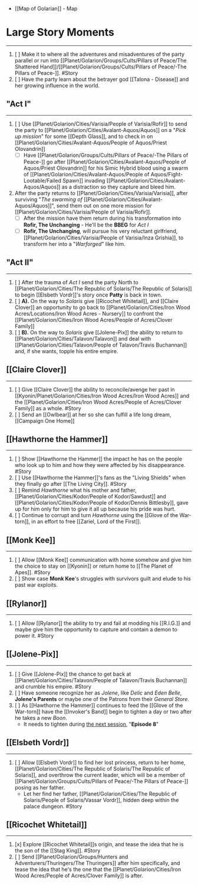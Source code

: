 
- [[Map of Golarian]] - Map
# Large Story Moments
---
1. [ ] Make it to where all the adventures and misadventures of the party parallel or run into [[Planet/Golarion/Groups/Cults/Pillars of Peace/The Shattered Hand]]/[[Planet/Golarion/Groups/Cults/Pillars of Peace/-The Pillars of Peace-]]. #Story
2. [ ] Have the party learn about the betrayer god [[Talona - Disease]] and her growing influence in the world.
## "Act I"
---
1. [ ] Use [[Planet/Golarion/Cities/Varisia/People of Varisia/Rofir]] to send the party to [[Planet/Golarion/Cities/Avalant-Aquos/Aquos]] on a "*Pick up mission*" for some [[Depth Glass]], and to check in on [[Planet/Golarion/Cities/Avalant-Aquos/People of Aquos/Priest Olovandrin]]
	- [ ] Have [[Planet/Golarion/Groups/Cults/Pillars of Peace/-The Pillars of Peace-]] go after [[Planet/Golarion/Cities/Avalant-Aquos/People of Aquos/Priest Olovandrin]] for his Simic Hybrid blood using a swarm of [[Planet/Golarion/Cities/Avalant-Aquos/People of Aquos/Fight-Lootable/Failed Spawn]] invading [[Planet/Golarion/Cities/Avalant-Aquos/Aquos]] as a distraction so they capture and bleed him.
2. After the party returns to [[Planet/Golarion/Cities/Varisia/Varisia]], after surviving "*The swarming of* [[Planet/Golarion/Cities/Avalant-Aquos/Aquos]]", send them out on one more mission for [[Planet/Golarion/Cities/Varisia/People of Varisia/Rofir]].
	- [ ] After the mission have them return during his transformation into **Rofir, The Unchanging** - He'll be the **BBEG** for *Act I* 
	- [ ] **Rofir, The Unchanging**, will pursue his very reluctant girlfriend, [[Planet/Golarion/Cities/Varisia/People of Varisia/Inza Grishia]], to transform her into a "*Warforged*" like him.

## "Act II"
---
1. [ ] After the trauma of *Act I* send the party North to [[Planet/Golarion/Cities/The Republic of Solaris/The Republic of Solaris]] to begin [[Elsbeth Vordr]]'s story once **Patty** is back in town.
2. [ ] **A).** On the way to *Solaris* give [[Ricochet Whitetail]], and [[Claire Clover]] an opportunity to go back to [[Planet/Golarion/Cities/Iron Wood Acres/Locations/Iron Wood Acres - Nursery]] to confront the [[Planet/Golarion/Cities/Iron Wood Acres/People of Acres/Clover Family]] 
2. [ ] **B).** On the way to *Solaris* give [[Jolene-Pix]] the ability to return to [[Planet/Golarion/Cities/Talavon/Talavon]] and deal with [[Planet/Golarion/Cities/Talavon/People of Talavon/Travis Buchannan]] and, if she wants, topple his entire empire.

## [[Claire Clover]]
---
1. [ ] Give [[Claire Clover]] the ability to reconcile/avenge her past in [[Kyonin/Planet/Golarion/Cities/Iron Wood Acres/Iron Wood Acres]] and the [[Planet/Golarion/Cities/Iron Wood Acres/People of Acres/Clover Family]] as a whole. #Story 
2. [ ] Send an [[Owlbear]] at her so she can fulfill a life long dream, [[Campaign One Home]]

## [[Hawthorne the Hammer]]
---
1. [ ] Show [[Hawthorne the Hammer]] the impact he has on the people who look up to him and how they were affected by his disappearance. #Story 
2. [ ] Use [[Hawthorne the Hammer]]'s fans as the "Living Shields" when they finally go after [[The Living City]]. #Story 
3. [ ] Remind *Hawthorne* what his mother and father, [[Planet/Golarion/Cities/Kodor/People of Kodor/Sawdust]] and [[Planet/Golarion/Cities/Kodor/People of Kodor/Dennis Bittlesby]], gave up for him only for him to give it all up because his pride was hurt.
4. [ ] Continue to corrupt and turn *Hawthorne* using the [[Glove of the War-torn]], in an effort to free [[Zariel, Lord of the First]]. 

## [[Monk Kee]]
---
1. [ ] Allow [[Monk Kee]] communication with home somehow and give him the choice to stay on [[Kyonin]] or return home to [[The Planet of Apes]]. #Story 
2. [ ] Show case **Monk Kee**'s struggles with survivors guilt and elude to his past war exploits. 

## [[Rylanor]]
---
1. [ ] Allow [[Rylanor]] the ability to try and fail at modding his [[R.I.G.]] and maybe give him the opportunity to capture and contain a demon to power it. #Story 

## [[Jolene-Pix]]
---
1. [ ] Give [[Jolene-Pix]] the chance to get back at [[Planet/Golarion/Cities/Talavon/People of Talavon/Travis Buchannan]] and crumble his empire. #Story 
2. [ ] Have someone recognize her as *Jolene*, like *Delic* and *Eden Belle*, **Jolene's Parents** or maybe one of the Patrons from their *General Store*.
3. [ ] As [[Hawthorne the Hammer]] continues to feed the [[Glove of the War-torn]] have the [[Invoker's Band]] begin to tighten a day or two after he takes a new *Boon*.
	- It needs to tighten during <u>the next session</u>, "**Episode 8**"

## [[Elsbeth Vordr]]
---
1. [ ] Allow [[Elsbeth Vordr]] to find her lost princess, return to her home, [[Planet/Golarion/Cities/The Republic of Solaris/The Republic of Solaris]], and overthrow the current leader, which will be a member of [[Planet/Golarion/Groups/Cults/Pillars of Peace/-The Pillars of Peace-]] posing as her father.
	- Let her find her father, [[Planet/Golarion/Cities/The Republic of Solaris/People of Solaris/Vassar Vordr]], hidden deep within the palace dungeon. #Story 

## [[Ricochet Whitetail]]
---
1. [x] Explore [[Ricochet Whitetail]]s origin, and tease the idea that he is the son of the [[Stag King]]. #Story 
2. [ ] Send [[Planet/Golarion/Groups/Hunters and Adventurers/Thuringers/The Thuringers]] after him specifically, and tease the idea that he's the one that the [[Planet/Golarion/Cities/Iron Wood Acres/People of Acres/Clover Family]] is after. 